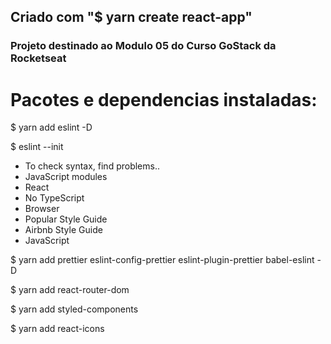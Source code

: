 ## Criado com "$ yarn create react-app"

### Projeto destinado ao Modulo 05 do Curso GoStack da Rocketseat

# Pacotes e dependencias instaladas:

$ yarn add eslint -D

$ eslint --init
- To check syntax, find problems..
- JavaScript modules
- React
- No TypeScript
- Browser
- Popular Style Guide
- Airbnb Style Guide
- JavaScript

$ yarn add prettier eslint-config-prettier eslint-plugin-prettier babel-eslint -D

$ yarn add react-router-dom

$ yarn add styled-components

$ yarn add react-icons
